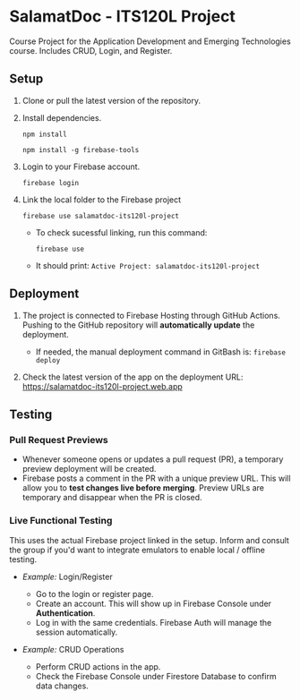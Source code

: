 # SalamatDoc - ITS120L Project

Course Project for the Application Development and Emerging Technologies course. Includes CRUD, Login, and Register.

## Setup
1. Clone or pull the latest version of the repository.
2. Install dependencies.

    ```npm install```

    ```npm install -g firebase-tools```
3. Login to your Firebase account.

    ```firebase login```
4. Link the local folder to the Firebase project

    ```firebase use salamatdoc-its120l-project```
    - To check sucessful linking, run this command:

        ```firebase use```
    - It should print: ```Active Project: salamatdoc-its120l-project```

## Deployment
1. The project is connected to Firebase Hosting through GitHub Actions. Pushing to the GitHub repository will **automatically update** the deployment.

    - If needed, the manual deployment command in GitBash is: ```firebase deploy```

2. Check the latest version of the app on the deployment URL: https://salamatdoc-its120l-project.web.app

## Testing
### Pull Request Previews
- Whenever someone opens or updates a pull request (PR), a temporary preview deployment will be created.
- Firebase posts a comment in the PR with a unique preview URL. This will allow you to **test changes live before merging**. Preview URLs are temporary and disappear when the PR is closed.
### Live Functional Testing
This uses the actual Firebase project linked in the setup. Inform and consult the group if you'd want to integrate emulators to enable local / offline testing.
- *Example:* Login/Register
  - Go to the login or register page.
  - Create an account. This will show up in Firebase Console under **Authentication**.
  - Log in with the same credentials. Firebase Auth will manage the session automatically.

- *Example:* CRUD Operations
  - Perform CRUD actions in the app.
  - Check the Firebase Console under Firestore Database to confirm data changes.